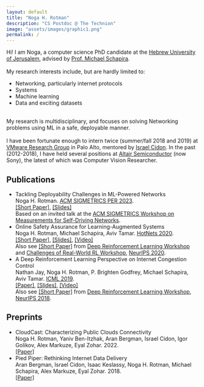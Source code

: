 ```yaml
---
layout: default
title: "Noga H. Rotman"
description: "CS Postdoc @ The Technion"
image: "assets/images/graphic1.png"
permalink: /
---
```

<div id="hi" class="section-container section-main">
    <div class="section-text">
    Hi! I am Noga, a computer science PhD candidate at the <a href="http://www.cs.huji.ac.il/" target="_blank">Hebrew University of Jerusalem</a>, advised by <a href="https://www.michaelschapira.com/" target="_blank">Prof. Michael Schapira</a>.
    <br><br>
    My research interests include, but are hardly limited to:
            <ul class="">
                <li>Networking, particularly internet protocols</li>
                <li>Systems</li>
                <li>Machine learning</li>
                <li>Data and exciting datasets</li>
            </ul>
    <br>
    My research is multidisciplinary, and focuses on solving Networking problems using ML in a safe, deployable manner.
    <br><br>
    I have been fortunate enough to intern twice (summer/fall 2018 and 2019) at
    <a href="https://research.vmware.com/" target="_blank">VMware Research Group</a> in Palo Alto, mentored by
    <a href="https://research.vmware.com/researchers/israel-cidon" target="_blank">Israel Cidon</a>.
    In the past (2012-2018), I have held several positions at
        <a href="https://altair-semi.com/" target="_blank">Altair Semiconductor</a> (now Sony),
        the latest of which was Computer Vision Researcher.
    <br>

<!--
    My Computer Science masters' degree, supervised by <a href="https://www.researchgate.net/scientific-contributions/7349961_Yehoshua_Sagiv" target="_blank">

        Yehushoa (Shuky) Sagiv</a>, focused on graph databases

    I received my bachelor degree from HUJI as well, majoring in Mathematics and Computer Science.
-->
 </div>
</div>

 <div id="publications" class="section-container section-main">
     <div class="section-title">
        <h2><span>Publications</span></h2>
    </div>
<div class="section-text">
    <ul class="fa-ul">
    <li><i class="fa-li fa-solid fa-book"></i>
            <span class="paper-name" id="per2023">
                Tackling Deployability Challenges in ML-Powered Networks
            </span>
            <br>Noga H. Rotman.
            <a href="https://dl.acm.org/newsletter/sigmetrics" target="_blank">ACM SIGMETRICS PER 2023</a>. 
            <br>
            <span class="paper-links">
                <a href="https://dl.acm.org/doi/10.1145/3626570.3626605" target="_blank">[Short Paper]</a>,
                <a href="assets/slides/OSAP_Hotnets.pdf" target="_blank">[Slides]</a>
            </span>
            <br>
            Based on an invited talk at the <a href="https://measure-selfdn23.cs.ucsb.edu/" target="_blank">ACM SIGMETRICS Workshop on Measurements for Self-Driving Networks</a>.
        </li>
        <li><i class="fa-li fa-solid fa-book"></i>
            <span class="paper-name">
                Online Safety Assurance for Learning-Augmented Systems
            </span>
            <br>Noga H. Rotman, Michael Schapira, Aviv Tamar.
            <a href="http://conferences.sigcomm.org/hotnets/2020/" target="_blank">HotNets 2020</a>. 
            <br>
            <span class="paper-links">
                <a href="https://dl.acm.org/doi/10.1145/3422604.3425940" target="_blank">[Short Paper]</a>,
                <a href="assets/slides/OSAP_Hotnets.pdf" target="_blank">[Slides]</a>,
                <a href="https://youtu.be/a3JO5p10MHE?t=5830" target="_blank">[Video]</a>
            </span>
            <br>Also see <a href="https://arxiv.org/pdf/2010.03625.pdf" target="_blank">[Short Paper]</a> from
            <a href="https://sites.google.com/view/deep-rl-workshop-neurips2020/" target="_blank">
                    Deep Reinforcement Learning Workshop</a> and
                    <a href="https://sites.google.com/view/neurips2020rwrl" target="_blank">
                        Challenges of Real-World RL Workshop</a>,
                    <a href="https://neurips.cc/" target="_blank">NeurIPS 2020</a>.
        </li>
        <li><i class="fa-li fa-solid fa-book"></i>
            <span class="paper-name">
                A Deep Reinforcement Learning Perspective on Internet Congestion Control
            </span>
            <br>Nathan Jay, Noga H. Rotman, P. Brighten Godfrey, Michael Schapira, Aviv Tamar.
            <a href="https://icml.cc/" target="_blank">ICML 2019</a>.
            <br>
            <span class="paper-links">
                <a href="https://arxiv.org/abs/1810.03259v3" target="_blank">[Paper]</a>,
                <a href="assets/slides/Aurora_AIWeek.pdf" target="_blank">[Slides]</a>,
                <a href="https://youtu.be/8bzHuplGI-M" target="_blank">[Video]</a>
            </span>
            <br>Also see <a href="https://arxiv.org/abs/1810.03259" target="_blank">[Short Paper]</a>
            from <a href="https://sites.google.com/view/deep-rl-workshop-nips-2018/home" target="_blank">Deep Reinforcement Learning Workshop</a>, <a href="https://neurips.cc/" target="_blank">NeurIPS 2018</a>.          
        </li>
    </ul>
</div>
</div>

<div id="preprints" class="section-container section-main">
     <div class="section-title">
        <h2><span>Preprints</span></h2>
    </div>
<div class="section-text">
    <ul class="fa-ul">
	    <li><i class="fa-li fas fa-file-pen"> </i>
	        <span class="paper-name">CloudCast: Characterizing Public Clouds Connectivity</span> 
	        <br>Noga H. Rotman, Yaniv Ben-Itzhak, Aran Bergman, Israel Cidon, Igor Golikov, Alex Markuze, Eyal Zohar.
	        2022.
	        <br>
	        <span class="paper-links">
	            <a href="https://arxiv.org/pdf/2201.06989.pdf" target="_blank">[Paper]</a>
	        </span>
	     </li>
	     <li><i class="fa-li fas fa-file-pen"> </i>
	        <span class="paper-name">Pied Piper: Rethinking Internet Data Delivery</span>
	        <br>Aran Bergman, Israel Cidon, Isaac Keslassy, Noga H. Rotman, Michael Schapira, Alex Markuze, Eyal Zohar. 2018.
	        <br>
	        <span class="paper-links">
	            <a href="https://arxiv.org/pdf/1812.05582.pdf" target="_blank">[Paper]</a>
	        </span>
	     </li>
    </ul>
</div>
</div>